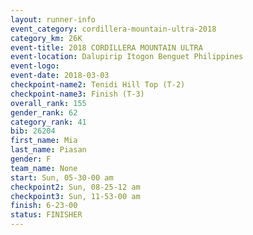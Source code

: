 ```yaml
---
layout: runner-info 
event_category: cordillera-mountain-ultra-2018 
category_km: 26K 
event-title: 2018 CORDILLERA MOUNTAIN ULTRA 
event-location: Dalupirip Itogon Benguet Philippines 
event-logo: 
event-date: 2018-03-03 
checkpoint-name2: Tenidi Hill Top (T-2) 
checkpoint-name3: Finish (T-3) 
overall_rank: 155
gender_rank: 62
category_rank: 41
bib: 26204
first_name: Mia
last_name: Piasan
gender: F
team_name: None
start: Sun, 05-30-00 am
checkpoint2: Sun, 08-25-12 am
checkpoint3: Sun, 11-53-00 am
finish: 6-23-00
status: FINISHER
---
```

